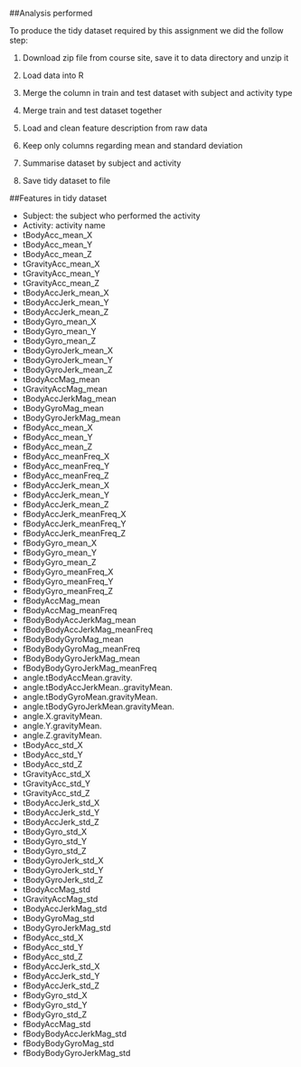 ##Analysis performed

To produce the tidy dataset required by this assignment we did the follow step:

1. Download zip file from course site, save it to data directory and unzip it

2. Load data into R

3. Merge the column in train and test dataset with subject and activity type

4. Merge train and test dataset together

5. Load and clean feature description from raw data

6. Keep only columns regarding mean and standard deviation

7. Summarise dataset by subject and activity

8. Save tidy dataset to file

##Features in tidy dataset

- Subject: the subject who performed the activity
- Activity: activity name
- tBodyAcc_mean_X 
- tBodyAcc_mean_Y 
- tBodyAcc_mean_Z 
- tGravityAcc_mean_X 
- tGravityAcc_mean_Y 
- tGravityAcc_mean_Z 
- tBodyAccJerk_mean_X 
- tBodyAccJerk_mean_Y 
- tBodyAccJerk_mean_Z 
- tBodyGyro_mean_X 
- tBodyGyro_mean_Y 
- tBodyGyro_mean_Z
- tBodyGyroJerk_mean_X 
- tBodyGyroJerk_mean_Y 
- tBodyGyroJerk_mean_Z 
- tBodyAccMag_mean 
- tGravityAccMag_mean 
- tBodyAccJerkMag_mean 
- tBodyGyroMag_mean 
- tBodyGyroJerkMag_mean 
- fBodyAcc_mean_X 
- fBodyAcc_mean_Y 
- fBodyAcc_mean_Z 
- fBodyAcc_meanFreq_X 
- fBodyAcc_meanFreq_Y 
- fBodyAcc_meanFreq_Z 
- fBodyAccJerk_mean_X 
- fBodyAccJerk_mean_Y 
- fBodyAccJerk_mean_Z 
- fBodyAccJerk_meanFreq_X 
- fBodyAccJerk_meanFreq_Y 
- fBodyAccJerk_meanFreq_Z 
- fBodyGyro_mean_X 
- fBodyGyro_mean_Y 
- fBodyGyro_mean_Z 
- fBodyGyro_meanFreq_X 
- fBodyGyro_meanFreq_Y 
- fBodyGyro_meanFreq_Z 
- fBodyAccMag_mean 
- fBodyAccMag_meanFreq 
- fBodyBodyAccJerkMag_mean 
- fBodyBodyAccJerkMag_meanFreq 
- fBodyBodyGyroMag_mean 
- fBodyBodyGyroMag_meanFreq 
- fBodyBodyGyroJerkMag_mean 
- fBodyBodyGyroJerkMag_meanFreq 
- angle.tBodyAccMean.gravity.
- angle.tBodyAccJerkMean..gravityMean. 
- angle.tBodyGyroMean.gravityMean. 
- angle.tBodyGyroJerkMean.gravityMean. 
- angle.X.gravityMean. 
- angle.Y.gravityMean. 
- angle.Z.gravityMean. 
- tBodyAcc_std_X 
- tBodyAcc_std_Y 
- tBodyAcc_std_Z 
- tGravityAcc_std_X 
- tGravityAcc_std_Y 
- tGravityAcc_std_Z 
- tBodyAccJerk_std_X 
- tBodyAccJerk_std_Y 
- tBodyAccJerk_std_Z 
- tBodyGyro_std_X 
- tBodyGyro_std_Y 
- tBodyGyro_std_Z 
- tBodyGyroJerk_std_X 
- tBodyGyroJerk_std_Y 
- tBodyGyroJerk_std_Z 
- tBodyAccMag_std 
- tGravityAccMag_std 
- tBodyAccJerkMag_std 
- tBodyGyroMag_std 
- tBodyGyroJerkMag_std 
- fBodyAcc_std_X 
- fBodyAcc_std_Y 
- fBodyAcc_std_Z 
- fBodyAccJerk_std_X 
- fBodyAccJerk_std_Y 
- fBodyAccJerk_std_Z 
- fBodyGyro_std_X 
- fBodyGyro_std_Y 
- fBodyGyro_std_Z 
- fBodyAccMag_std 
- fBodyBodyAccJerkMag_std 
- fBodyBodyGyroMag_std 
- fBodyBodyGyroJerkMag_std
